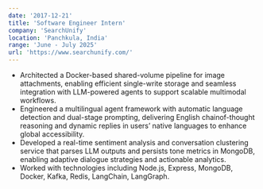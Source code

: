 ```yaml
---
date: '2017-12-21'
title: 'Software Engineer Intern'
company: 'SearchUnify'
location: 'Panchkula, India'
range: 'June - July 2025'
url: 'https://www.searchunify.com/'
---
```


- Architected a Docker-based shared-volume pipeline for image attachments, enabling efficient single-write storage and seamless integration with LLM-powered agents to support scalable multimodal workflows.
- Engineered a multilingual agent framework with automatic language detection and dual-stage prompting, delivering English chainof-thought reasoning and dynamic replies in users’ native languages to enhance global accessibility.
- Developed a real-time sentiment analysis and conversation clustering service that parses LLM outputs and persists tone metrics in MongoDB, enabling adaptive dialogue strategies and actionable analytics.
- Worked with technologies including Node.js, Express, MongoDB, Docker, Kafka, Redis, LangChain, LangGraph.
